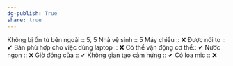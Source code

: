 ```yaml
---
dg-publish: True
share: true
---
```

Không bị ồn từ bên ngoài :: 5, 5
Nhà vệ sinh :: 5
Máy chiếu :: ❌
Được nói to :: ✔
Bàn phù hợp cho việc dùng laptop :: ❌
Có thể vận động cơ thể:: ✔
Nước ngon :: ❌
Giờ đóng cửa :: ✔
Không gian tạo cảm hứng :: ✔
Có loa mic :: ❌
